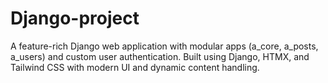 # Django-project
A feature-rich Django web application with modular apps (a_core, a_posts, a_users) and custom user authentication. Built using Django, HTMX, and Tailwind CSS with modern UI and dynamic content handling.
